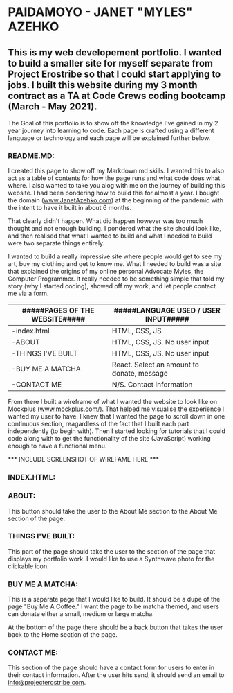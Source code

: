 # PAIDAMOYO - JANET "MYLES" AZEHKO
## This is my web developement portfolio.  I wanted to build a smaller site for myself separate from Project Erostribe so that I could start applying to jobs.  I built this website during my 3 month contract as a TA at Code Crews coding bootcamp (March - May 2021).  

The Goal of this portfolio is to show off the knowledge I've gained in my 2 year journey into learning to code.  Each page is crafted using a different language or technology and each page will be explained further below.

### README.MD:
I created this page to show off my Markdown.md skills.  I wanted this to also act as a table of contents for how the page runs and what code does what where.  I also wanted to take you alog with me on the journey of building this website.  I had been pondering how to build this for almost a year. I bought the domain (www.JanetAzehko.com) at the beginning of the pandemic with the intent to have it built in about 6 months.

That clearly didn't happen.  What did happen however was too much thought and not enough building.  I pondered what the site should look like, and then realised that what I wanted to build and what I needed to build were two separate things entirely.

I wanted to build a really impressive site where people would get to see my art, buy my clothing and get to know me.  What I needed to build was a site that explained the origins of my online personal Advocate Myles, the Computer Programmer.  It really needed to be something simple that told my story (why I started coding), showed off my work, and let people contact me via a form.


#####PAGES OF THE WEBSITE#####  | #####LANGUAGE USED / USER INPUT#####
---------------------           |----------------------------------
-index.html                     | HTML, CSS, JS
-ABOUT                          | HTML, CSS, JS. No user input
-THINGS I'VE BUILT              | HTML, CSS, JS. No user input
-BUY ME A MATCHA                | React. Select an amount to donate, message
-CONTACT ME                     | N/S. Contact information
 

From there I built a wireframe of what I wanted the website to look like on Mockplus (www.mockplus.com/).  That helped me visualise the experience I wanted my user to have.  I knew that I wanted the page to scroll down in one continuous section, reagardless of the fact that I built each part independently (to begin with). Then I started looking for tutorials that I could code along with to get the functionality of the site (JavaScript) working enough to have a functional menu.

*** INCLUDE SCREENSHOT OF WIREFAME HERE ***

### INDEX.HTML:

### ABOUT:
This button should take the user to the About Me section to the About Me section of the page.
### THINGS I'VE BUILT:
This part of the page should take the user to the section of the page that displays my portfolio work.  I would like to use a Synthwave photo for the clickable icon.
### BUY ME A MATCHA:
This is a separate page that I would like to build.  It should be a dupe of the page "Buy Me A Coffee."  I want the page to be matcha themed, and users can donate either a small, medium or large matcha.

At the bottom of the page there should be a back button that takes the user back to the Home section of the page.
### CONTACT ME:
This section of the page should have a contact form for users to enter in their contact information.  After the user hits send, it should send an email to info@projecterostribe.com.


